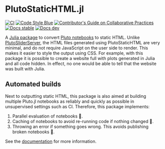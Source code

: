 # PlutoStaticHTML.jl

[![CI][ci-img]][ci-url]
[![Code Style Blue][blue-img]][blue-url]
[![Contributor's Guide on Collaborative Practices][colprac-img]][colprac-url]
[![Docs stable][docs-stable-img]][docs-stable-url]
[![Docs dev][docs-dev-img]][docs-dev-url]

A [Julia package](https://julialang.org/) to convert [Pluto notebooks](https://github.com/fonsp/Pluto.jl) to static HTML.
Unlike [PlutoSliderServer](https://github.com/JuliaPluto/PlutoSliderServer.jl), the HTML files generated using PlutoStaticHTML are very minimal, and do not require JavaScript on the user side to render.
This makes it easier to style the output using CSS.
For example, with this package it is possible to create a website full with plots generated in Julia and all code hidden.
In effect, no one would be able to tell that the website was built with Julia.

## Automated builds

Next to outputting static HTML, this package is also aimed at building multiple Pluto.jl notebooks as reliably and quickly as possible in unsupervised settings such as CI.
Therefore, this package implements:

1. Parallel evaluation of notebooks 🚀.
1. Caching of notebooks to avoid re-running code if nothing changed 🚀.
1. Throwing an error if something goes wrong.
    This avoids publishing broken notebooks 🎯.

See the [documentation](https://rikhuijzer.github.io/PlutoStaticHTML.jl/dev/) for more information.

[ci-url]: https://github.com/JuliaData/DataFrames.jl/actions?query=workflow%3ACI+branch%3Amain
[ci-img]: https://github.com/rikhuijzer/PlutoStaticHTML.jl/workflows/CI/badge.svg

[docs-dev-img]: https://img.shields.io/badge/docs-dev-blue.svg
[docs-dev-url]: https://rikhuijzer.github.io/PlutoStaticHTML.jl/dev/

[docs-stable-img]: https://img.shields.io/badge/docs-stable-blue.svg
[docs-stable-url]: https://rikhuijzer.github.io/PlutoStaticHTML.jl/stable/

[blue-img]: https://img.shields.io/badge/code%20style-blue-4495d1.svg
[blue-url]: https://github.com/invenia/BlueStyle

[colprac-img]: https://img.shields.io/badge/ColPrac-contributor's%20guide-blueviolet
[colprac-url]: https://github.com/SciML/ColPrac
